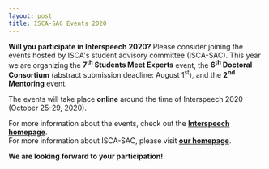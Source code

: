 ```yaml
---
layout: post
title: ISCA-SAC Events 2020
---
```


<strong>Will you participate in Interspeech 2020?</strong> Please consider joining the events hosted 
by ISCA's student advisory committee (ISCA-SAC).
This year we are organizing the <strong>7<sup>th</sup> Students Meet Experts</strong> event, 
the <strong>6<sup>th</sup> Doctoral Consortium</strong> (abstract submission deadline: August 1<sup>st</sup>), 
and the <strong>2<sup>nd</sup> Mentoring</strong> event.

The events will take place <strong>online</strong> around the time of Interspeech 2020 (October 25-29, 2020).

For more information about the events, check out the
<a href="http://www.interspeech2020.org/Student_Events/" target="_blank" rel="noopener"><strong>Interspeech homepage</strong></a>.<br>
For more information about ISCA-SAC, please visit
<a href="http://www.isca-students.org/sacweb/" target="_blank" rel="noopener"><strong>our homepage</strong></a>.


<strong>We are looking forward to your participation!</strong>
